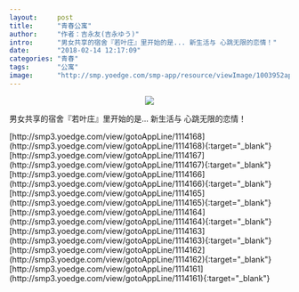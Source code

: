 ```yaml
---
layout:     post
title:      "青春公寓"
author:     "作者：吉永友(吉永ゆう)"
intro:      "男女共享的宿舍『若叶庄』里开始的是... 新生活与 心跳无限的恋情！"
date:       "2018-02-14 12:17:09"
categories: "青春"
tags:       "公寓"
image:      "http://smp.yoedge.com/smp-app/resource/viewImage/1003952appline.png"
---
```

<div style="text-align: center">
<p><img src="http://smp.yoedge.com/smp-app/resource/viewImage/1003952appline.png"/></p>
</div>
<p class="post-meta">
<span>男女共享的宿舍『若叶庄』里开始的是... 新生活与 心跳无限的恋情！</span>
</p>
[http://smp3.yoedge.com/view/gotoAppLine/1114168](http://smp3.yoedge.com/view/gotoAppLine/1114168){:target="_blank"}
[http://smp3.yoedge.com/view/gotoAppLine/1114167](http://smp3.yoedge.com/view/gotoAppLine/1114167){:target="_blank"}
[http://smp3.yoedge.com/view/gotoAppLine/1114166](http://smp3.yoedge.com/view/gotoAppLine/1114166){:target="_blank"}
[http://smp3.yoedge.com/view/gotoAppLine/1114165](http://smp3.yoedge.com/view/gotoAppLine/1114165){:target="_blank"}
[http://smp3.yoedge.com/view/gotoAppLine/1114164](http://smp3.yoedge.com/view/gotoAppLine/1114164){:target="_blank"}
[http://smp3.yoedge.com/view/gotoAppLine/1114163](http://smp3.yoedge.com/view/gotoAppLine/1114163){:target="_blank"}
[http://smp3.yoedge.com/view/gotoAppLine/1114162](http://smp3.yoedge.com/view/gotoAppLine/1114162){:target="_blank"}
[http://smp3.yoedge.com/view/gotoAppLine/1114161](http://smp3.yoedge.com/view/gotoAppLine/1114161){:target="_blank"}



